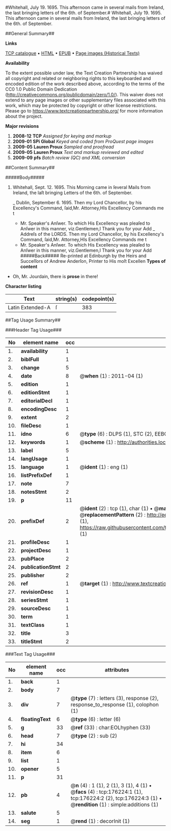 #Whitehall, July 19. 1695. This afternoon came in several mails from Ireland, the last bringing letters of the 6th. of September.#
Whitehall, July 19. 1695. This afternoon came in several mails from Ireland, the last bringing letters of the 6th. of September.

##General Summary##

**Links**

[TCP catalogue](http://www.ota.ox.ac.uk/tcp/)  • 
[HTML](http://tei.it.ox.ac.uk/tcp/Texts-HTML/free/B06/B06358.html)  • 
[EPUB](http://tei.it.ox.ac.uk/tcp/Texts-EPUB/free/B06/B06358.epub) • 
[Page images (Historical Texts)](https://historicaltexts.jisc.ac.uk/eebo-52614991e)

**Availability**

To the extent possible under law, the Text Creation Partnership has waived all copyright and related or neighboring rights to this keyboarded and encoded edition of the work described above, according to the terms of the CC0 1.0 Public Domain Dedication (http://creativecommons.org/publicdomain/zero/1.0/). This waiver does not extend to any page images or other supplementary files associated with this work, which may be protected by copyright or other license restrictions. Please go to https://www.textcreationpartnership.org/ for more information about the project.

**Major revisions**

1. __2008-12__ __TCP__ *Assigned for keying and markup*
1. __2009-01__ __SPi Global__ *Keyed and coded from ProQuest page images*
1. __2009-05__ __Lauren Proux__ *Sampled and proofread*
1. __2009-05__ __Lauren Proux__ *Text and markup reviewed and edited*
1. __2009-09__ __pfs__ *Batch review (QC) and XML conversion*

##Content Summary##

#####Body#####

1. Whitehall, Sept. 12. 1695. This Morning came in ſeveral Mails from Ireland, the laſt bringing Letters of the 6th. of September.

    _ Dublin, September 6. 1695.
Then my Lord Chancellor, by his Excellency's Command, ſaid,Mr. Attorney,HIs Excellency Commands me t
      * Mr. Speaker's Anſwer.
To which His Excellency was pleaſed to Anſwer in this manner, viz.Gentlemen,I Thank you for your Add
    _ Addreſs of the LORDS.
Then my Lord Chancellor, by his Excellency's Command, ſaid,Mr. Attorney,HIs Excellency Commands me t
      * Mr. Speaker's Anſwer.
To which His Excellency was pleaſed to Anſwer in this manner, viz.Gentlemen,I Thank you for your Add
#####Back#####
Re-printed at Edinburgh by the Heirs and Succeſſors of Andrew Anderſon, Printer to His moſt Excellen
**Types of content**

  * Oh, Mr. Jourdain, there is **prose** in there!

**Character listing**


|Text|string(s)|codepoint(s)|
|---|---|---|
|Latin Extended-A|ſ|383|

##Tag Usage Summary##

###Header Tag Usage###

|No|element name|occ|attributes|
|---|---|---|---|
|1.|__availability__|1||
|2.|__biblFull__|1||
|3.|__change__|5||
|4.|__date__|8| @__when__ (1) : 2011-04 (1)|
|5.|__edition__|1||
|6.|__editionStmt__|1||
|7.|__editorialDecl__|1||
|8.|__encodingDesc__|1||
|9.|__extent__|2||
|10.|__fileDesc__|1||
|11.|__idno__|6| @__type__ (6) : DLPS (1), STC (2), EEBO-CITATION (1), OCLC (1), VID (1)|
|12.|__keywords__|1| @__scheme__ (1) : http://authorities.loc.gov/ (1)|
|13.|__label__|5||
|14.|__langUsage__|1||
|15.|__language__|1| @__ident__ (1) : eng (1)|
|16.|__listPrefixDef__|1||
|17.|__note__|7||
|18.|__notesStmt__|2||
|19.|__p__|11||
|20.|__prefixDef__|2| @__ident__ (2) : tcp (1), char (1)  •  @__matchPattern__ (2) : ([0-9\-]+):([0-9IVX]+) (1), (.+) (1)  •  @__replacementPattern__ (2) : http://eebo.chadwyck.com/downloadtiff?vid=$1&page=$2 (1), https://raw.githubusercontent.com/textcreationpartnership/Texts/master/tcpchars.xml#$1 (1)|
|21.|__profileDesc__|1||
|22.|__projectDesc__|1||
|23.|__pubPlace__|2||
|24.|__publicationStmt__|2||
|25.|__publisher__|2||
|26.|__ref__|1| @__target__ (1) : http://www.textcreationpartnership.org/docs/. (1)|
|27.|__revisionDesc__|1||
|28.|__seriesStmt__|1||
|29.|__sourceDesc__|1||
|30.|__term__|1||
|31.|__textClass__|1||
|32.|__title__|3||
|33.|__titleStmt__|2||


###Text Tag Usage###

|No|element name|occ|attributes|
|---|---|---|---|
|1.|__back__|1||
|2.|__body__|7||
|3.|__div__|7| @__type__ (7) : letters (3), response (2), response_to_response (1), colophon (1)|
|4.|__floatingText__|6| @__type__ (6) : letter (6)|
|5.|__g__|33| @__ref__ (33) : char:EOLhyphen (33)|
|6.|__head__|7| @__type__ (2) : sub (2)|
|7.|__hi__|34||
|8.|__item__|6||
|9.|__list__|1||
|10.|__opener__|5||
|11.|__p__|31||
|12.|__pb__|4| @__n__ (4) : 1 (1), 2 (1), 3 (1), 4 (1)  •  @__facs__ (4) : tcp:176224:1 (1), tcp:176224:2 (2), tcp:176224:3 (1)  •  @__rendition__ (1) : simple:additions (1)|
|13.|__salute__|5||
|14.|__seg__|1| @__rend__ (1) : decorInit (1)|
